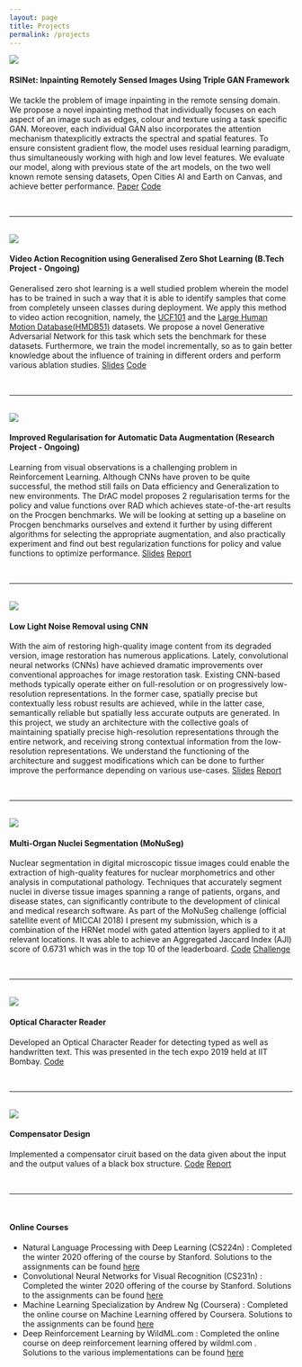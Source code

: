 ```yaml
---
layout: page
title: Projects
permalink: /projects
---
```

<head>
<style>
.button {
  border: none;
  color: white;
  padding: 15px 32px;
  text-align: center;
  text-decoration: none;
  display: inline-block;
  font-size: 16px;
  margin: 4px 2px;
  cursor: pointer;
}

.button1 {background-color: #4CAF50;} /* Green */
.button2 {background-color: #008CBA;} /* Blue */
</style>
</head>
  
<img src="{{site.url}}/assets/img/im_result.png">

<br />

#### RSINet: Inpainting Remotely Sensed Images Using Triple GAN Framework 
We tackle the problem of image inpainting in the remote sensing domain. We propose a novel inpainting method that individually focuses on each aspect of an image such as edges, colour and texture using a task specific GAN. Moreover, each individual GAN also incorporates the attention mechanism thatexplicitly extracts the spectral and spatial features. To ensure consistent gradient flow, the model uses residual learning paradigm, thus simultaneously working with high and low level features. We evaluate our model, along with previous state of the art models, on the two well known remote sensing datasets, Open Cities AI and Earth on Canvas, and achieve better performance. [Paper]({{site.url}}/assets/pdf/inpainting.pdf) [Code](https://github.com/advaitkumar3107/RSINet)

<br />

---

<br />

<img src="{{site.url}}/assets/img/gzsl.png">

<br />

#### Video Action Recognition using Generalised Zero Shot Learning (B.Tech Project - Ongoing)
Generalised zero shot learning is a well studied problem wherein the model has to be trained in such a way that it is able to identify samples that come from completely unseen classes during deployment. We apply this method to video action recognition, namely, the [UCF101](https://www.crcv.ucf.edu/data/UCF101.php) and the [Large Human Motion Database(HMDB51)](https://serre-lab.clps.brown.edu/resource/hmdb-a-large-human-motion-database/) datasets. We propose a novel Generative Adversarial Network for this task which sets the benchmark for these datasets. Furthermore, we train the model incrementally, so as to gain better knowledge about the influence of training in different orders and perform various ablation studies. [Slides]({{site.url}}/assets/pdf/inpainting.pdf) [Code](https://github.com/advaitkumar3107/Generalised-Zero-Shot-Learning)

<br />

---

<br />

<img src="{{site.url}}/assets/img/procgen.png">

<br />

#### Improved Regularisation for Automatic Data Augmentation (Research Project - Ongoing)
Learning from visual observations is a challenging problem in Reinforcement Learning. Although CNNs have proven to be quite successful, the method still fails on Data efficiency and Generalization to new environments. The DrAC model proposes 2 regularisation terms for the policy and value functions over RAD which achieves state-of-the-art results on the Procgen benchmarks. We will be looking at setting up a baseline on Procgen benchmarks ourselves and extend it further by using different algorithms for selecting the appropriate augmentation, and also practically experiment and find out best regularization functions for policy and value functions to optimize performance. [Slides]({{site.url}}/assets/pdf/ada_slides.pdf) [Report]({{site.url}}/assets/pdf/ada_report.pdf)

<br />

---

<br />

<img src="{{site.url}}/assets/img/Mirnet.png">

<br />

#### Low Light Noise Removal using CNN
With the aim of restoring high-quality image content from its degraded version, image restoration has numerous applications. Lately, convolutional neural networks (CNNs) have achieved dramatic improvements over conventional approaches for image restoration task. Existing CNN-based methods typically operate either on full-resolution or on progressively low-resolution representations. In the former case, spatially precise but contextually less robust results are achieved, while in the latter case, semantically reliable but spatially less accurate outputs are generated. In this project, we study an architecture with the collective goals of maintaining spatially precise high-resolution representations through the entire network, and receiving strong contextual information from the low-resolution representations. We understand the functioning of the architecture and suggest modifications which can be done to further improve the performance depending on various use-cases. [Slides]({{site.url}}/assets/pdf/llnr_slides.pdf) [Report]({{site.url}}/assets/pdf/llnr_report.pdf)

<br />

---

<br />

<img src="{{site.url}}/assets/img/hrnet.png">

<br />

#### Multi-Organ Nuclei Segmentation (MoNuSeg)
Nuclear segmentation in digital microscopic tissue images could enable the extraction of high-quality features for nuclear morphometrics and other analysis in computational pathology. Techniques that accurately segment nuclei in diverse tissue images spanning a range of patients, organs, and disease states, can significantly contribute to the development of clinical and medical research software. As part of the MoNuSeg challenge (official satellite event of MICCAI 2018) I present my submission, which is a combination of the HRNet model with gated attention layers applied to it at relevant locations. It was able to achieve an Aggregated Jaccard Index (AJI) score of 0.6731 which was in the top 10 of the leaderboard. [Code](https://github.com/advaitkumar3107/MoNuSeg) [Challenge](https://monuseg.grand-challenge.org)

<br />

---

<br />

<img src="{{site.url}}/assets/img/ocr.png">

<br />

#### Optical Character Reader
Developed an Optical Character Reader for detecting typed as well as handwritten text. This was presented in the tech expo 2019 held at IIT Bombay. [Code](https://github.com/advaitkumar3107/ITSP)

<br />

---

<br />

<img src="{{site.url}}/assets/img/ckt.png">

<br />

#### Compensator Design
Implemented a compensator ciruit based on the data given about the input and the output values of a black box structure. [Code]({{site.url}}/assets/EE-344/344_code.m) [Report]({{site.url}}/assets/EE-344/344_report.pdf)

<br />

---

<br />

#### Online Courses
* Natural Language Processing with Deep Learning (CS224n) : Completed the winter 2020 offering of the course by Stanford. Solutions to the assignments can be found [here](https://github.com/advaitkumar3107/CS224n-Winter-2020)
* Convolutional Neural Networks for Visual Recognition (CS231n) : Completed the winter 2020 offering of the course by Stanford. Solutions to the assignments can be found [here](https://github.com/advaitkumar3107/CS231n-Solutions-PyTorch)
* Machine Learning Specialization by Andrew Ng (Coursera) : Completed the online course on Machine Learning offered by Coursera. Solutions to the assignments can be found [here](https://github.com/advaitkumar3107/Andrew-Ng-Machine-Learning)
* Deep Reinforcement Learning by WildML.com : Completed the online course on deep reinforcement learning offered by wildml.com . Solutions to the various implementations can be found [here](https://github.com/advaitkumar3107/Reinforcement-Learning-wildml.com-)
